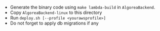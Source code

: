 - Generate the binary code using `make lambda-build` in `AlgoreaBackend`.
- Copy `AlgoreaBackend-linux` to this directory
- Run `deploy.sh [--profile <yourawsprofile>]`
- Do not forget to apply db migrations if any

